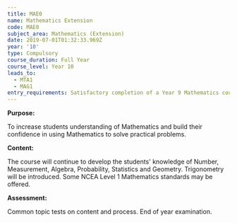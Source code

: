 ```yaml
---
title: MAE0
name: Mathematics Extension
code: MAE0
subject_area: Mathematics (Extension)
date: 2019-07-01T01:32:33.969Z
year: '10'
type: Compulsory
course_duration: Full Year
course_level: Year 10
leads_to:
  - MTA1
  - MAG1
entry_requirements: Satisfactory completion of a Year 9 Mathematics course
---
```

**Purpose:**

To increase students understanding of Mathematics and build their confidence in using Mathematics to solve practical problems.

**Content:**

The course will continue to develop the students' knowledge of Number, Measurement, Algebra, Probability, Statistics and Geometry. Trigonometry will be introduced. Some NCEA Level 1 Mathematics standards may be offered.

**Assessment:**

Common topic tests on content and process. End of year examination.
